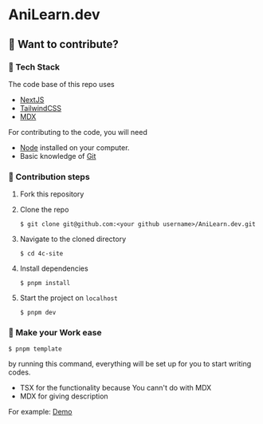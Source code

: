 # AniLearn.dev

## 🎉 Want to contribute?

### 🔖 Tech Stack

The code base of this repo uses

- [NextJS](https://nextjs.org/)
- [TailwindCSS](https://tailwindcss.com/)
- [MDX](https://mdxjs.com/docs/)

For contributing to the code, you will need

- [Node](https://nodejs.org/en/) installed on your computer.
- Basic knowledge of [Git](https://git-scm.com/)

### 🔖 Contribution steps

1. Fork this repository
2. Clone the repo

   ```console
   $ git clone git@github.com:<your github username>/AniLearn.dev.git
   ```

3. Navigate to the cloned directory

   ```console
   $ cd 4c-site
   ```

4. Install dependencies

   ```console
   $ pnpm install
   ```

5. Start the project on `localhost`

   ```console
   $ pnpm dev
   ```

### 🔖 Make your Work ease

```console
$ pnpm template
```

by running this command, everything will be set up for you to start writing codes.

- TSX for the functionality because You cann't do with MDX
- MDX for giving description

For example: [Demo](https://www.linkedin.com/posts/alireza17_nextjs-webdevelopment-activity-7070365787395391488-vDdj?utm_source=share&utm_medium=member_desktop)
